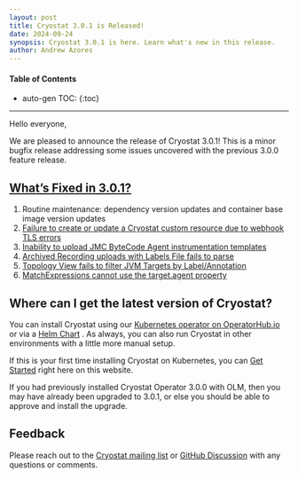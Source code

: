 ```yaml
---
layout: post
title: Cryostat 3.0.1 is Released!
date: 2024-09-24
synopsis: Cryostat 3.0.1 is here. Learn what's new in this release.
author: Andrew Azores
---
```


#### Table of Contents
* auto-gen TOC:
{:toc}
<hr>

Hello everyone,

We are pleased to announce the release of Cryostat 3.0.1! This is a minor bugfix release addressing some issues
uncovered with the previous 3.0.0 feature release.

## [What’s Fixed in 3.0.1?](#whats-new-in-301)
1. Routine maintenance: dependency version updates and container base image version updates
2. [Failure to create or update a Cryostat custom resource due to webhook TLS errors](https://github.com/cryostatio/cryostat-operator/pull/927)
3. [Inability to upload JMC ByteCode Agent instrumentation templates](https://github.com/cryostatio/cryostat-core/pull/454)
4. [Archived Recording uploads with Labels File fails to parse](https://github.com/cryostatio/cryostat-web/pull/1327)
5. [Topology View fails to filter JVM Targets by Label/Annotation](https://github.com/cryostatio/cryostat-web/pull/1314)
6. [MatchExpressions cannot use the target.agent property](https://github.com/cryostatio/cryostat/pull/599)


## Where can I get the latest version of Cryostat?
You can install Cryostat using our
[Kubernetes operator on OperatorHub.io](https://operatorhub.io/operator/cryostat-operator)
or via a
[Helm Chart](https://github.com/cryostatio/cryostat-helm/releases/tag/v1.0.1)
. As always, you can also run Cryostat in other environments with a little more manual setup.

If this is your first time installing Cryostat on Kubernetes, you can [Get Started](/get-started) right here on this
website.

If you had previously installed Cryostat Operator 3.0.0 with OLM, then you may have already been upgraded to 3.0.1, or
else you should be able to approve and install the upgrade.

## Feedback
Please reach out to the [Cryostat mailing list](mailto:cryostat-development@googlegroups.com) or
[GitHub Discussion](https://github.com/cryostatio/cryostat/discussions/665) with any questions or comments.
